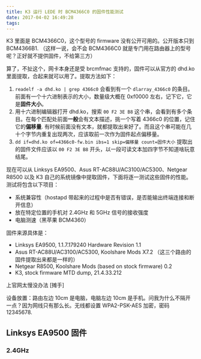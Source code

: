 ```yaml
---
title: K3 运行 LEDE 时 BCM4366C0 的固件性能测试
date: 2017-04-02 16:49:28
tags:
---
```


K3 里面是 BCM4366C0，这个型号的 firmware 没有公开可用的。公开版本只到 BCM4366B1. （这样一说，会不会 BCM4366C0 就是专门用在路由器上的型号呢？正好就不提供固件，不给第三方）

算了，不扯这个，网卡本身还是受 brcmfmac 支持的，固件可以从官方的 dhd.ko 里面提取，合起来就可以用了。提取方法如下：

1. `readelf -a dhd.ko | grep 4366c0` 会看到有一个 `dlarray_4366c0` 的条目。前面有一个十六进制表示的大小，数量级大概在 0xf0000 左右，记下它，它是**固件大小**。
2. 用十六进制编辑器打开 dhd.ko，搜索 `00 F2 3E B8` 这个串，会看到有多个条目。在每个匹配处前面**一般**会有文本描述，挑一个写着 4366c0 的位置，记住它的**偏移量**. 有时候前面没有文本，就都提取出来好了。而且这个串可能在几十个字节内重复出现两次，应该取前一次作为固件起点偏移量。
3. `dd if=dhd.ko of=4366c0-fw.bin ibs=1 skip=偏移量 count=固件大小` 提取出的固件文件应该以 `00 F2 3E B8` 开头，以一段可读文本加四字节不知道啥玩意结尾。

现在可以从 Linksys EA9500、Asus RT-AC88U/AC3100/AC5300、Netgear R8500 以及 K3 自己的系统镜像中提取固件，下面将逐一测试这些固件的性能。测试将包含以下项目：

* 系统兼容性（hostapd 带起来的过程中是否有错误，是否能输出终端连接和断开信息）
* 放在特定位置的手机对 2.4GHz 和 5GHz 信号的接收强度
* 电脑测速（黑苹果 BCM4360）

固件来源具体是：

* Linksys EA9500, 1.1.7.179240 Hardware Revision 1.1
* Asus RT-AC88U/AC3100/AC5300, Koolshare Mods X7.2 （这三个路由的固件提取出来都是一样的）
* Netgear R8500, Koolshare Mods (based on stock firmware) 0.2
* K3, stock firmware MTD dump, 21.4.33.212

上官网太慢没办法 [摊手]

设备放置：路由左边 10cm 是电脑，电脑左边 10cm 是手机。问我为什么不隔开一点？因为网线只有那么长。无线都设置 WPA2-PSK-AES 加密，密码 12345678.

## Linksys EA9500 固件

### 2.4GHz


